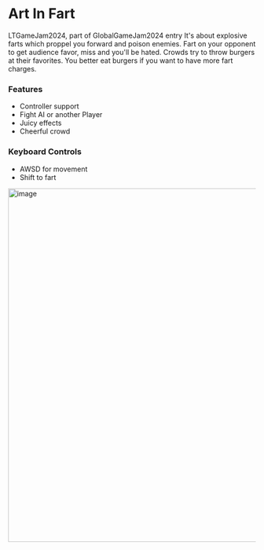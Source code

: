 # Art In Fart
LTGameJam2024, part of GlobalGameJam2024 entry
It's about explosive farts which proppel you forward and poison enemies.
Fart on your opponent to get audience favor, miss and you'll be hated.
Crowds try to throw burgers at their favorites. You better eat burgers
if you want to have more fart charges.

### Features
- Controller support
- Fight AI or another Player
- Juicy effects
- Cheerful crowd

### Keyboard Controls
- AWSD for movement
- Shift to fart
  
<img width="720" alt="image" src="https://github.com/ViktorKornilov/GlobalGameJam24/assets/39262485/e7cca4c3-e541-41f9-b942-264f9b6ffa68">
